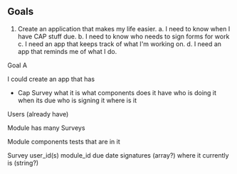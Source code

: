 ## Goals

1. Create an application that makes my life easier.
    a. I need to know when I have CAP stuff due.
    b. I need to know who needs to sign forms for work
    c. I need an app that keeps track of what I'm working on.
    d. I need an app that reminds me of what I do.

Goal A

I could create an app that has 
- Cap Survey
    what it is
    what components does it have
    who is doing it
    when its due
    who is signing it
    where is it

Users (already have)

Module has many Surveys

Module
 components
 tests that are in it

Survey
 user_id(s)
 module_id
 due date
 signatures (array?)
 where it currently is (string?)

